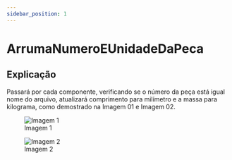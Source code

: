 ```yaml
---
sidebar_position: 1
---
```


# ArrumaNumeroEUnidadeDaPeca

## Explicação
Passará por cada componente, verificando se o número da peça está igual nome do arquivo, atualizará comprimento para milímetro e a massa para kilograma, como demostrado na Imagem 01 e Imagem 02.

<figure>
    <img src="/img/inventor/ilogic/img_inventor_ilogic_arrumanumeroeunidadedapeca_img01.png" alt="Imagem 1" />
    <figcaption>Imagem 1</figcaption>
</figure>

<figure>
    <img src="/img/inventor/ilogic/img_inventor_ilogic_arrumanumeroeunidadedapeca_img02.png" alt="Imagem 2" />
    <figcaption>Imagem 2</figcaption>
</figure>